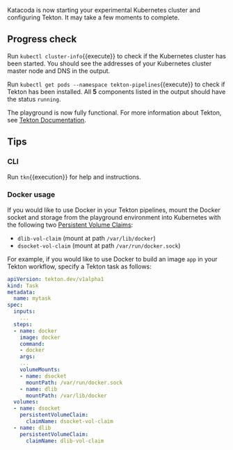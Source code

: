 Katacoda is now starting your experimental Kubernetes cluster and configuring
Tekton. It may take a few moments to complete. 

## Progress check

Run `kubectl cluster-info`{{execute}} to check if the Kubernetes cluster has
been started. You should see the addresses of your Kubernetes cluster master
node and DNS in the output.

Run `kubectl get pods --namespace tekton-pipelines`{{execute}} to check if
Tekton has been installed. All **5** components listed in the output should
have the status `running`.

The playground is now fully functional. For more information about Tekton,
see [Tekton Documentation](tekton.dev/docs).

## Tips

### CLI

Run `tkn`{{execution}} for help and instructions.

### Docker usage

If you would like to use Docker in your Tekton pipelines, mount the Docker
socket and storage from the playground environment into Kubernetes with
the following two
[Persistent Volume Claims](https://kubernetes.io/docs/concepts/storage/persistent-volumes/):

* `dlib-vol-claim` (mount at path `/var/lib/docker`)
* `dsocket-vol-claim` (mount at path `/var/run/docker.sock`)

For example, if you would like to use Docker to build an image `app` in
your Tekton workflow, specify a Tekton task as follows:

```yaml
apiVersion: tekton.dev/v1alpha1
kind: Task
metadata:
  name: mytask
spec:
  inputs:
    ...
  steps:
  - name: docker
    image: docker
    command:
    - docker
    args:
    ...
    volumeMounts:
    - name: dsocket
      mountPath: /var/run/docker.sock
    - name: dlib
      mountPath: /var/lib/docker
  volumes:
  - name: dsocket
    persistentVolumeClaim:
      claimName: dsocket-vol-claim
  - name: dlib
    persistentVolumeClaim:
      claimName: dlib-vol-claim
```
